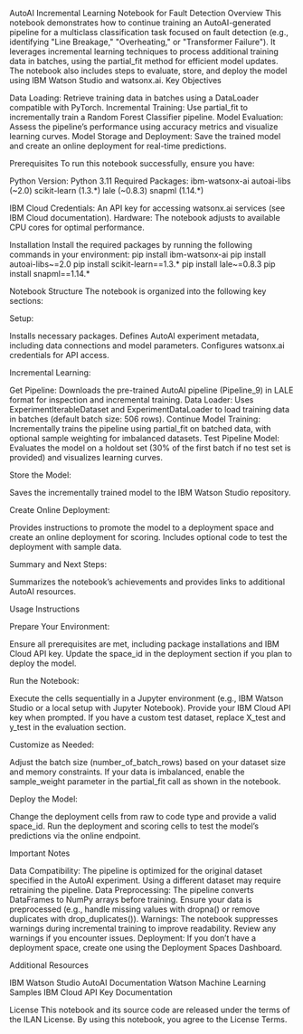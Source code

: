 AutoAI Incremental Learning Notebook for Fault Detection
Overview
This notebook demonstrates how to continue training an AutoAI-generated pipeline for a multiclass classification task focused on fault detection (e.g., identifying "Line Breakage," "Overheating," or "Transformer Failure"). It leverages incremental learning techniques to process additional training data in batches, using the partial_fit method for efficient model updates. The notebook also includes steps to evaluate, store, and deploy the model using IBM Watson Studio and watsonx.ai.
Key Objectives

Data Loading: Retrieve training data in batches using a DataLoader compatible with PyTorch.
Incremental Training: Use partial_fit to incrementally train a Random Forest Classifier pipeline.
Model Evaluation: Assess the pipeline’s performance using accuracy metrics and visualize learning curves.
Model Storage and Deployment: Save the trained model and create an online deployment for real-time predictions.

Prerequisites
To run this notebook successfully, ensure you have:

Python Version: Python 3.11
Required Packages:
ibm-watsonx-ai
autoai-libs (~2.0)
scikit-learn (1.3.*)
lale (~0.8.3)
snapml (1.14.*)


IBM Cloud Credentials: An API key for accessing watsonx.ai services (see IBM Cloud documentation).
Hardware: The notebook adjusts to available CPU cores for optimal performance.

Installation
Install the required packages by running the following commands in your environment:
pip install ibm-watsonx-ai
pip install autoai-libs~=2.0
pip install scikit-learn==1.3.*
pip install lale~=0.8.3
pip install snapml==1.14.*

Notebook Structure
The notebook is organized into the following key sections:

Setup:

Installs necessary packages.
Defines AutoAI experiment metadata, including data connections and model parameters.
Configures watsonx.ai credentials for API access.


Incremental Learning:

Get Pipeline: Downloads the pre-trained AutoAI pipeline (Pipeline_9) in LALE format for inspection and incremental training.
Data Loader: Uses ExperimentIterableDataset and ExperimentDataLoader to load training data in batches (default batch size: 506 rows).
Continue Model Training: Incrementally trains the pipeline using partial_fit on batched data, with optional sample weighting for imbalanced datasets.
Test Pipeline Model: Evaluates the model on a holdout set (30% of the first batch if no test set is provided) and visualizes learning curves.


Store the Model:

Saves the incrementally trained model to the IBM Watson Studio repository.


Create Online Deployment:

Provides instructions to promote the model to a deployment space and create an online deployment for scoring.
Includes optional code to test the deployment with sample data.


Summary and Next Steps:

Summarizes the notebook’s achievements and provides links to additional AutoAI resources.



Usage Instructions

Prepare Your Environment:

Ensure all prerequisites are met, including package installations and IBM Cloud API key.
Update the space_id in the deployment section if you plan to deploy the model.


Run the Notebook:

Execute the cells sequentially in a Jupyter environment (e.g., IBM Watson Studio or a local setup with Jupyter Notebook).
Provide your IBM Cloud API key when prompted.
If you have a custom test dataset, replace X_test and y_test in the evaluation section.


Customize as Needed:

Adjust the batch size (number_of_batch_rows) based on your dataset size and memory constraints.
If your data is imbalanced, enable the sample_weight parameter in the partial_fit call as shown in the notebook.


Deploy the Model:

Change the deployment cells from raw to code type and provide a valid space_id.
Run the deployment and scoring cells to test the model’s predictions via the online endpoint.



Important Notes

Data Compatibility: The pipeline is optimized for the original dataset specified in the AutoAI experiment. Using a different dataset may require retraining the pipeline.
Data Preprocessing: The pipeline converts DataFrames to NumPy arrays before training. Ensure your data is preprocessed (e.g., handle missing values with dropna() or remove duplicates with drop_duplicates()).
Warnings: The notebook suppresses warnings during incremental training to improve readability. Review any warnings if you encounter issues.
Deployment: If you don’t have a deployment space, create one using the Deployment Spaces Dashboard.

Additional Resources

IBM Watson Studio AutoAI Documentation
Watson Machine Learning Samples
IBM Cloud API Key Documentation

License
This notebook and its source code are released under the terms of the ILAN License. By using this notebook, you agree to the License Terms.

